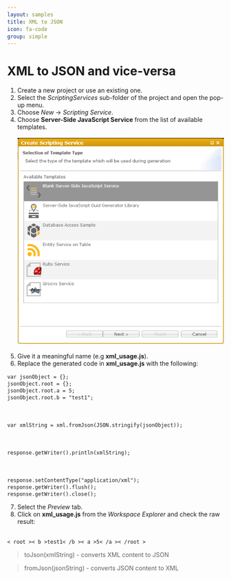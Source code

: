 ```yaml
---
layout: samples
title: XML to JSON
icon: fa-code
group: simple
---
```


XML to JSON and vice-versa
===

1. Create a new project or use an existing one.
2. Select the *ScriptingServices* sub-folder of the project and open the pop-up menu.
3. Choose *New* -> *Scripting Service*.
4. Choose **Server-Side JavaScript Service** from the list of available templates.
<br></br>
![Mail Service 2](images/mail_service/mail_service_2.png)
<br></br>
5. Give it a meaningful name (e.g **xml_usage.js**).
6. Replace the generated code in **xml_usage.js** with the following:
<pre><code>var jsonObject = {};
jsonObject.root = {};
jsonObject.root.a = 5;
jsonObject.root.b = "test1";
<br></br>
var xmlString = xml.fromJson(JSON.stringify(jsonObject));
<br></br>
response.getWriter().println(xmlString);
<br></br>
response.setContentType("application/xml");
response.getWriter().flush();
response.getWriter().close();
</code></pre>
7. Select the *Preview* tab.
8. Click on **xml_usage.js** from the *Workspace Explorer* and check the raw result:
<pre><code>
< root >< b >test1< /b >< a >5< /a >< /root >
</code></pre>

> toJson(xmlString) - converts XML content to JSON

> fromJson(jsonString) - converts JSON content to XML
